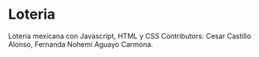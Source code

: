# Loteria
Loteria mexicana con Javascript, HTML y CSS
Contributors: Cesar Castillo Alonso, Fernanda Nohemi Aguayo Carmona.
